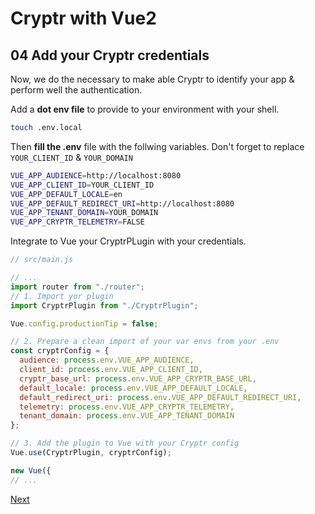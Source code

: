 # Cryptr with Vue2

## 04 Add your Cryptr credentials

Now, we do the necessary to make able Cryptr to identify your app & perform well the authentication.

Add a **dot env file** to provide to your environment with your shell.

```bash
touch .env.local
```

Then **fill the .env** file with the follwing variables. Don't forget to replace `YOUR_CLIENT_ID` & `YOUR_DOMAIN`

```bash
VUE_APP_AUDIENCE=http://localhost:8080
VUE_APP_CLIENT_ID=YOUR_CLIENT_ID
VUE_APP_DEFAULT_LOCALE=en
VUE_APP_DEFAULT_REDIRECT_URI=http://localhost:8080
VUE_APP_TENANT_DOMAIN=YOUR_DOMAIN
VUE_APP_CRYPTR_TELEMETRY=FALSE
```

Integrate to Vue your CryptrPLugin with your credentials.

```javascript
// src/main.js

// ...
import router from "./router";
// 1. Import yor plugin
import CryptrPlugin from "./CryptrPlugin";

Vue.config.productionTip = false;

// 2. Prepare a clean import of your var envs from your .env
const cryptrConfig = {
  audience: process.env.VUE_APP_AUDIENCE,
  client_id: process.env.VUE_APP_CLIENT_ID,
  cryptr_base_url: process.env.VUE_APP_CRYPTR_BASE_URL,
  default_locale: process.env.VUE_APP_DEFAULT_LOCALE,
  default_redirect_uri: process.env.VUE_APP_DEFAULT_REDIRECT_URI,
  telemetry: process.env.VUE_APP_CRYPTR_TELEMETRY,
  tenant_domain: process.env.VUE_APP_TENANT_DOMAIN
};

// 3. Add the plugin to Vue with your Cryptr config
Vue.use(CryptrPlugin, cryptrConfig);

new Vue({
// ...
```

[Next](https://github.com/cryptr-examples/cryptr-vue2-sample/tree/05-protect-your-routes)